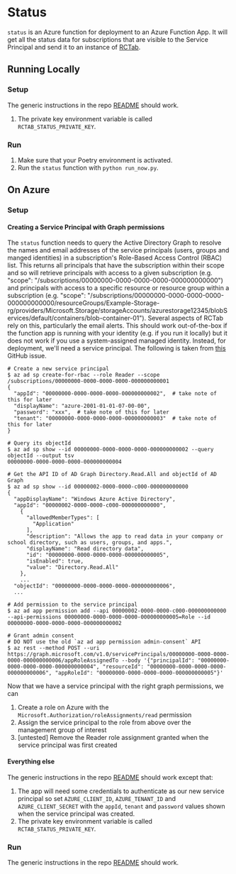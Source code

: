 # Status

`status` is an Azure function for deployment to an Azure Function App.
It will get all the status data for subscriptions that are visible to the Service Principal and send it to an instance of [RCTab](https://github.com/alan-turing-institute/rctab-api).

## Running Locally

### Setup

The generic instructions in the repo [README](../README.md) should work.

1. The private key environment variable is called `RCTAB_STATUS_PRIVATE_KEY`.

### Run

1. Make sure that your Poetry environment is activated.
1. Run the `status` function with `python run_now.py`.

## On Azure

### Setup

#### Creating a Service Principal with Graph permissions

The `status` function needs to query the Active Directory Graph to resolve the names and email addresses of the service principals (users, groups and manged identities) in a subscription's Role-Based Access Control (RBAC) list.
This returns all principals that have the subscription within their scope and so will retrieve principals with access to a given subscription (e.g. "scope": "/subscriptions/00000000-0000-0000-0000-000000000000") and principals with access to a specific resource or resource group within a subscription (e.g. "scope": "/subscriptions/00000000-0000-0000-0000-000000000000/resourceGroups/Example-Storage-rg/providers/Microsoft.Storage/storageAccounts/azurestorage12345/blobServices/default/containers/blob-container-01").
Several aspects of RCTab rely on this, particularly the email alerts.
This should work out-of-the-box if the function app is running with your identity (e.g. if you run it locally) but it does not work if you use a system-assigned managed identity.
Instead, for deployment, we'll need a service principal.
The following is taken from [this](https://github.com/Azure/azure-cli/issues/20792#issuecomment-1014183586) GitHub issue.

```shell
# Create a new service principal
$ az ad sp create-for-rbac --role Reader --scope /subscriptions/00000000-0000-0000-0000-000000000001
{
  "appId": "00000000-0000-0000-0000-000000000002",  # take note of this for later
  "displayName": "azure-2001-01-01-07-00-00",
  "password": "xxx",  # take note of this for later
  "tenant": "00000000-0000-0000-0000-000000000003"  # take note of this for later
}

# Query its objectId
$ az ad sp show --id 00000000-0000-0000-0000-000000000002 --query objectId --output tsv
00000000-0000-0000-0000-000000000004

# Get the API ID of AD Graph Directory.Read.All and objectId of AD Graph
$ az ad sp show --id 00000002-0000-0000-c000-000000000000
{
  "appDisplayName": "Windows Azure Active Directory",
  "appId": "00000002-0000-0000-c000-000000000000",
    {
      "allowedMemberTypes": [
        "Application"
      ],
      "description": "Allows the app to read data in your company or school directory, such as users, groups, and apps.",
      "displayName": "Read directory data",
      "id": "00000000-0000-0000-0000-000000000005",
      "isEnabled": true,
      "value": "Directory.Read.All"
    },
    ...
  "objectId": "00000000-0000-0000-0000-000000000006",
  ...

# Add permission to the service principal
$ az ad app permission add --api 00000002-0000-0000-c000-000000000000 --api-permissions 00000000-0000-0000-0000-000000000005=Role --id 00000000-0000-0000-0000-000000000002

# Grant admin consent
# DO NOT use the old `az ad app permission admin-consent` API
$ az rest --method POST --uri https://graph.microsoft.com/v1.0/servicePrincipals/00000000-0000-0000-0000-000000000006/appRoleAssignedTo --body '{"principalId": "00000000-0000-0000-0000-000000000004", "resourceId": "00000000-0000-0000-0000-000000000006", "appRoleId": "00000000-0000-0000-0000-000000000005"}'
```

Now that we have a service principal with the right graph permissions, we can

1. Create a role on Azure with the `Microsoft.Authorization/roleAssignments/read` permission
1. Assign the service principal to the role from above over the management group of interest
1. [untested] Remove the Reader role assignment granted when the service principal was first created

#### Everything else

The generic instructions in the repo [README](../README.md) should work except that:

1. The app will need some credentials to authenticate as our new service principal so set `AZURE_CLIENT_ID`, `AZURE_TENANT_ID` and  `AZURE_CLIENT_SECRET` with the `appId`, `tenant` and `password` values shown when the service principal was created.
1. The private key environment variable is called `RCTAB_STATUS_PRIVATE_KEY`.

### Run

The generic instructions in the repo [README](../README.md) should work.
